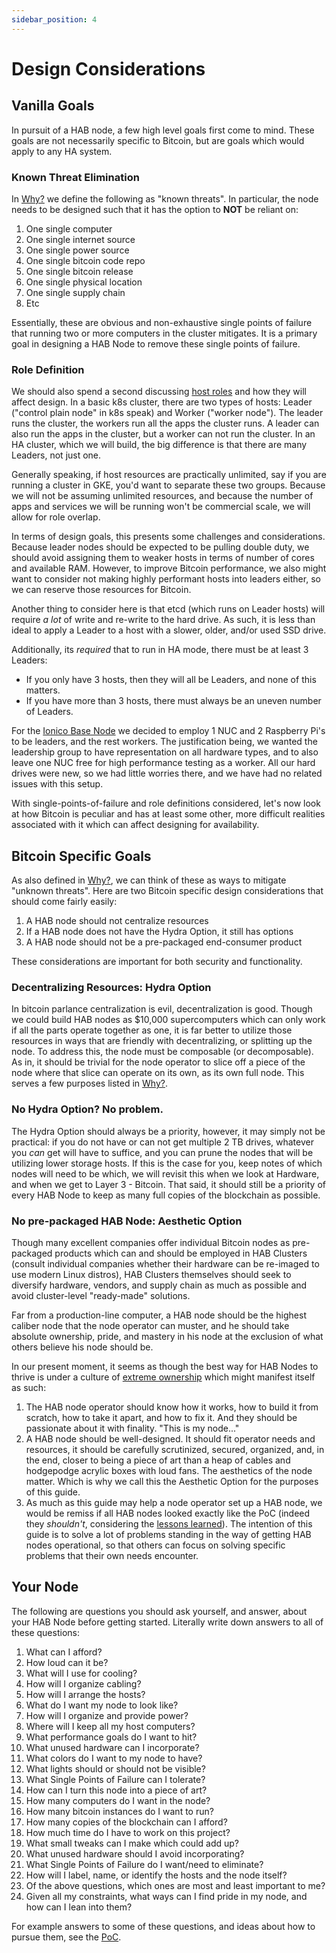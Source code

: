 ```yaml
---
sidebar_position: 4
---
```


# Design Considerations

## Vanilla Goals

In pursuit of a HAB node, a few high level goals first come to mind. These goals
are not necessarily specific to Bitcoin, but are goals which would apply to any
HA system.

### Known Threat Elimination

In [Why?](/why) we define the following as "known threats". In particular, the
node needs to be designed such that it has the option to **NOT** be reliant on:

1. One single computer
1. One single internet source
1. One single power source
1. One single bitcoin code repo
1. One single bitcoin release
1. One single physical location
1. One single supply chain
1. Etc

Essentially, these are obvious and non-exhaustive single points of failure that
running two or more computers in the cluster mitigates. It is a primary goal in
designing a HAB Node to remove these single points of failure.

### Role Definition

We should also spend a second discussing
[host roles](https://kubernetes.io/docs/setup/production-environment/tools/kubeadm/ha-topology/)
and how they will affect design. In a basic k8s cluster, there are two types of
hosts: Leader ("control plain node" in k8s speak) and Worker ("worker node").
The leader runs the cluster, the workers run all the apps the cluster runs. A
leader can also run the apps in the cluster, but a worker can not run the
cluster. In an HA cluster, which we will build, the big difference is that there
are many Leaders, not just one.

Generally speaking, if host resources are practically unlimited, say if you are
running a cluster in GKE, you'd want to separate these two groups. Because we
will not be assuming unlimited resources, and because the number of apps and
services we will be running won't be commercial scale, we will allow for role
overlap.

In terms of design goals, this presents some challenges and considerations.
Because leader nodes should be expected to be pulling double duty, we should
avoid assigning them to weaker hosts in terms of number of cores and available
RAM. However, to improve Bitcoin performance, we also might want to consider not
making highly performant hosts into leaders either, so we can reserve those
resources for Bitcoin.

Another thing to consider here is that etcd (which runs on Leader hosts) will
require _a lot_ of write and re-write to the hard drive. As such, it is less
than ideal to apply a Leader to a host with a slower, older, and/or used SSD
drive.

Additionally, its _required_ that to run in HA mode, there must be at least 3
Leaders:

- If you only have 3 hosts, then they will all be Leaders, and none of this
  matters.
- If you have more than 3 hosts, there must always be an uneven number of
  Leaders.

For the [Ionico Base Node](/poc) we decided to employ 1 NUC and 2 Raspberry Pi's
to be leaders, and the rest workers. The justification being, we wanted the
leadership group to have representation on all hardware types, and to also leave
one NUC free for high performance testing as a worker. All our hard drives were
new, so we had little worries there, and we have had no related issues with this
setup.

With single-points-of-failure and role definitions considered, let's now look at
how Bitcoin is peculiar and has at least some other, more difficult realities
associated with it which can affect designing for availability.

## Bitcoin Specific Goals

As also defined in [Why?](/why), we can think of these as ways to mitigate
"unknown threats". Here are two Bitcoin specific design considerations that
should come fairly easily:

1. A HAB node should not centralize resources
1. If a HAB node does not have the Hydra Option, it still has options
1. A HAB node should not be a pre-packaged end-consumer product

These considerations are important for both security and functionality.

### Decentralizing Resources: Hydra Option

In bitcoin parlance centralization is evil, decentralization is good. Though we
could build HAB nodes as $10,000 supercomputers which can only work if all the
parts operate together as one, it is far better to utilize those resources in
ways that are friendly with decentralizing, or splitting up the node. To address
this, the node must be composable (or decomposable). As in, it should be trivial
for the node operator to slice off a piece of the node where that slice can
operate on its own, as its own full node. This serves a few purposes listed in
[Why?](/why#obscure-threat-mitigation--hydra-option).

### No Hydra Option? No problem.

The Hydra Option should always be a priority, however, it may simply not be
practical: if you do not have or can not get multiple 2 TB drives, whatever you
_can_ get will have to suffice, and you can prune the nodes that will be
utilizing lower storage hosts. If this is the case for you, keep notes of which
nodes will need to be which, we will revisit this when we look at Hardware, and
when we get to Layer 3 - Bitcoin. That said, it should still be a priority of
every HAB Node to keep as many full copies of the blockchain as possible.

### No pre-packaged HAB Node: Aesthetic Option

Though many excellent companies offer individual Bitcoin nodes as pre-packaged
products which can and should be employed in HAB Clusters (consult individual
companies whether their hardware can be re-imaged to use modern Linux distros),
HAB Clusters themselves should seek to diversify hardware, vendors, and supply
chain as much as possible and avoid cluster-level "ready-made" solutions.

Far from a production-line computer, a HAB node should be the highest caliber
node that the node operator can muster, and he should take absolute ownership,
pride, and mastery in his node at the exclusion of what others believe his node
should be.

In our present moment, it seems as though the best way for HAB Nodes to thrive
is under a culture of
[extreme ownership](https://www.youtube.com/watch?v=ljqra3BcqWM) which might
manifest itself as such:

1. The HAB node operator should know how it works, how to build it from scratch,
   how to take it apart, and how to fix it. And they should be passionate about
   it with finality. "This is my node..."
1. A HAB node should be well-designed. It should fit operator needs and
   resources, it should be carefully scrutinized, secured, organized, and, in
   the end, closer to being a piece of art than a heap of cables and hodgepodge
   acrylic boxes with loud fans. The aesthetics of the node matter. Which is why
   we call this the Aesthetic Option for the purposes of this guide.
1. As much as this guide may help a node operator set up a HAB node, we would be
   remiss if all HAB nodes looked exactly like the PoC (indeed they _shouldn't_,
   considering the [lessons learned](/poc#host-diversification)). The intention
   of this guide is to solve a lot of problems standing in the way of getting
   HAB nodes operational, so that others can focus on solving specific problems
   that their own needs encounter.

## Your Node

The following are questions you should ask yourself, and answer, about your HAB
Node before getting started. Literally write down answers to all of these
questions:

1. What can I afford?
1. How loud can it be?
1. What will I use for cooling?
1. How will I organize cabling?
1. How will I arrange the hosts?
1. What do I want my node to look like?
1. How will I organize and provide power?
1. Where will I keep all my host computers?
1. What performance goals do I want to hit?
1. What unused hardware can I incorporate?
1. What colors do I want to my node to have?
1. What lights should or should not be visible?
1. What Single Points of Failure can I tolerate?
1. How can I turn this node into a piece of art?
1. How many computers do I want in the node?
1. How many bitcoin instances do I want to run?
1. How many copies of the blockchain can I afford?
1. How much time do I have to work on this project?
1. What small tweaks can I make which could add up?
1. What unused hardware should I avoid incorporating?
1. What Single Points of Failure do I want/need to eliminate?
1. How will I label, name, or identify the hosts and the node itself?
1. Of the above questions, which ones are most and least important to me?
1. Given all my constraints, what ways can I find pride in my node, and how can
   I lean into them?

For example answers to some of these questions, and ideas about how to pursue
them, see the [PoC](/poc).
